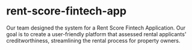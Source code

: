 # rent-score-fintech-app

Our team designed the system for a Rent Score Fintech Application. Our goal is to create a user-friendly platform that assessed rental applicants' creditworthiness, streamlining the rental process for property owners.
